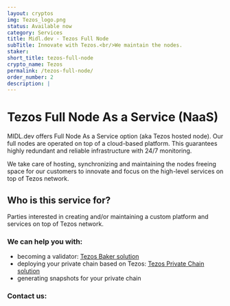 ```yaml
---
layout: cryptos
img: Tezos_logo.png
status: Available now
category: Services
title: Midl.dev - Tezos Full Node
subTitle: Innovate with Tezos.<br/>We maintain the nodes.
staker: 
short_title: tezos-full-node
crypto_name: Tezos
permalink: /tezos-full-node/
order_number: 2
description: | 
---
```


# Tezos Full Node As a Service (NaaS)

MIDL.dev offers Full Node As a Service option (aka Tezos hosted node). Our full nodes are operated on top of a cloud-based platform. This guarantees highly redundant and reliable infrastructure with 24/7 monitoring. 

We take care of hosting, synchronizing and maintaining the nodes freeing space for our customers to innovate and focus on the high-level services on top of Tezos network.

## Who is this service for?
Parties interested in creating and/or maintaining a custom platform and services on top of Tezos network. 
<br>
### We can help you with:

* becoming a validator: [Tezos Baker solution](/tezos/)
* deploying your private chain based on Tezos: [Tezos Private Chain solution](/tezos-private-chain/)
* generating snapshots for your private chain

<h3 class="href-orange-bg">Contact us: <a class="grey-link" href="mailto:{{site.email}}"><i class="fa fa-envelope-o"></i></a></h3>